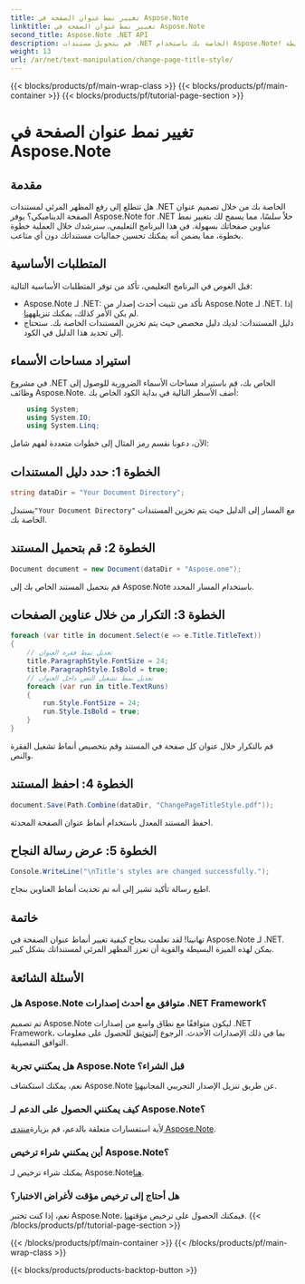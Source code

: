 ```yaml
---
title: تغيير نمط عنوان الصفحة في Aspose.Note
linktitle: تغيير نمط عنوان الصفحة في Aspose.Note
second_title: Aspose.Note .NET API
description: قم بتحويل مستندات .NET الخاصة بك باستخدام Aspose.Note! تعلم كيفية تغيير أنماط عنوان الصفحة دون عناء. ارفع مستوى الجمال في بضع خطوات بسيطة.
weight: 13
url: /ar/net/text-manipulation/change-page-title-style/
---
```


{{< blocks/products/pf/main-wrap-class >}}
{{< blocks/products/pf/main-container >}}
{{< blocks/products/pf/tutorial-page-section >}}

# تغيير نمط عنوان الصفحة في Aspose.Note

## مقدمة
هل تتطلع إلى رفع المظهر المرئي لمستندات .NET الخاصة بك من خلال تصميم عنوان الصفحة الديناميكي؟ يوفر Aspose.Note for .NET حلاً سلسًا، مما يسمح لك بتغيير نمط عناوين صفحاتك بسهولة. في هذا البرنامج التعليمي، سنرشدك خلال العملية خطوة بخطوة، مما يضمن أنه يمكنك تحسين جماليات مستنداتك دون أي متاعب.
## المتطلبات الأساسية
قبل الغوص في البرنامج التعليمي، تأكد من توفر المتطلبات الأساسية التالية:
-  Aspose.Note لـ .NET: تأكد من تثبيت أحدث إصدار من Aspose.Note لـ .NET. إذا لم يكن الأمر كذلك، يمكنك تنزيله[هنا](https://releases.aspose.com/note/net/).
- دليل المستندات: لديك دليل مخصص حيث يتم تخزين المستندات الخاصة بك. ستحتاج إلى تحديد هذا الدليل في الكود.
## استيراد مساحات الأسماء
في مشروع .NET الخاص بك، قم باستيراد مساحات الأسماء الضرورية للوصول إلى وظائف Aspose.Note. أضف الأسطر التالية في بداية الكود الخاص بك:
```csharp
    using System;
    using System.IO;
    using System.Linq;
```
الآن، دعونا نقسم رمز المثال إلى خطوات متعددة لفهم شامل:
## الخطوة 1: حدد دليل المستندات
```csharp
string dataDir = "Your Document Directory";
```
 يستبدل`"Your Document Directory"` مع المسار إلى الدليل حيث يتم تخزين المستندات الخاصة بك.
## الخطوة 2: قم بتحميل المستند
```csharp
Document document = new Document(dataDir + "Aspose.one");
```
قم بتحميل المستند الخاص بك إلى Aspose.Note باستخدام المسار المحدد.
## الخطوة 3: التكرار من خلال عناوين الصفحات
```csharp
foreach (var title in document.Select(e => e.Title.TitleText))
{
    // تعديل نمط فقرة العنوان
    title.ParagraphStyle.FontSize = 24;
    title.ParagraphStyle.IsBold = true;
    // تعديل نمط تشغيل النص داخل العنوان
    foreach (var run in title.TextRuns)
    {
        run.Style.FontSize = 24;
        run.Style.IsBold = true;
    }
}
```
قم بالتكرار خلال عنوان كل صفحة في المستند وقم بتخصيص أنماط تشغيل الفقرة والنص.
## الخطوة 4: احفظ المستند
```csharp
document.Save(Path.Combine(dataDir, "ChangePageTitleStyle.pdf"));
```
احفظ المستند المعدل باستخدام أنماط عنوان الصفحة المحدثة.
## الخطوة 5: عرض رسالة النجاح
```csharp
Console.WriteLine("\nTitle's styles are changed successfully.");
```
اطبع رسالة تأكيد تشير إلى أنه تم تحديث أنماط العناوين بنجاح.
## خاتمة
تهانينا! لقد تعلمت بنجاح كيفية تغيير أنماط عنوان الصفحة في Aspose.Note لـ .NET. يمكن لهذه الميزة البسيطة والقوية أن تعزز المظهر المرئي لمستنداتك بشكل كبير.
## الأسئلة الشائعة
### هل Aspose.Note متوافق مع أحدث إصدارات .NET Framework؟
 تم تصميم Aspose.Note ليكون متوافقًا مع نطاق واسع من إصدارات .NET Framework، بما في ذلك الإصدارات الأحدث. الرجوع إلى[توثيق](https://reference.aspose.com/note/net/) للحصول على معلومات التوافق التفصيلية.
### هل يمكنني تجربة Aspose.Note قبل الشراء؟
 نعم، يمكنك استكشاف Aspose.Note عن طريق تنزيل الإصدار التجريبي المجاني[هنا](https://releases.aspose.com/).
### كيف يمكنني الحصول على الدعم لـ Aspose.Note؟
 لأية استفسارات متعلقة بالدعم، قم بزيارة[منتدى Aspose.Note](https://forum.aspose.com/c/note/28).
### أين يمكنني شراء ترخيص Aspose.Note؟
 يمكنك شراء ترخيص لـ Aspose.Note[هنا](https://purchase.aspose.com/buy).
### هل أحتاج إلى ترخيص مؤقت لأغراض الاختبار؟
 نعم، إذا كنت تختبر Aspose.Note، فيمكنك الحصول على ترخيص مؤقت[هنا](https://purchase.aspose.com/temporary-license/).
{{< /blocks/products/pf/tutorial-page-section >}}

{{< /blocks/products/pf/main-container >}}
{{< /blocks/products/pf/main-wrap-class >}}

{{< blocks/products/products-backtop-button >}}

